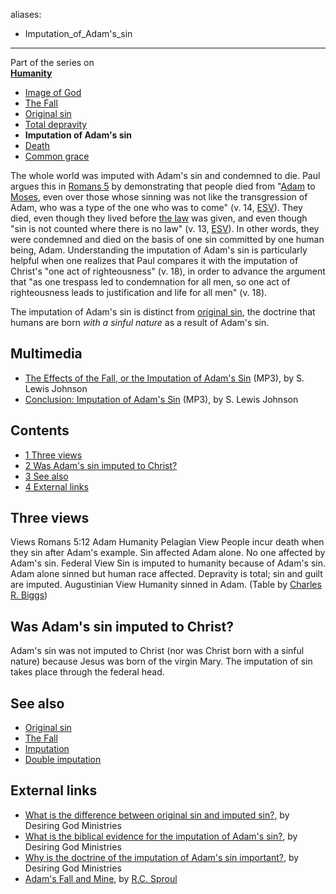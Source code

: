 aliases:
- Imputation_of_Adam's_sin
---
Part of the series on  
**[Humanity](Humanity "Humanity")**
-   [Image of God](Image_of_God "Image of God")
-   [The Fall](The_Fall "The Fall")
-   [Original sin](Original_sin "Original sin")
-   [Total depravity](Total_depravity "Total depravity")
-   **Imputation of Adam's sin**
-   [Death](Death "Death")
-   [Common grace](Common_grace "Common grace")

The whole world was imputed with Adam's sin and condemned to die.
Paul argues this in [Romans 5](Romans_5 "Romans 5") by
demonstrating that people died from "[Adam](Adam "Adam") to
[Moses](Moses "Moses"), even over those whose sinning was not like
the transgression of Adam, who was a type of the one who was to
come" (v. 14, [ESV](ESV "ESV")). They died, even though they lived
before
[the law](index.php?title=Mosaic_Law&action=edit&redlink=1 "Mosaic Law (page does not exist)")
was given, and even though "sin is not counted where there is no
law" (v. 13, [ESV](ESV "ESV")). In other words, they were condemned
and died on the basis of one sin committed by one human being,
Adam. Understanding the imputation of Adam's sin is particularly
helpful when one realizes that Paul compares it with the imputation
of Christ's "one act of righteousness" (v. 18), in order to advance
the argument that "as one trespass led to condemnation for all men,
so one act of righteousness leads to justification and life for all
men" (v. 18).

The imputation of Adam's sin is distinct from
[original sin](Original_sin "Original sin"), the doctrine that
humans are born *with a sinful nature* as a result of Adam's sin.

## Multimedia

-   [The Effects of the Fall, or the Imputation of Adam's Sin](http://www.believerschapeldallas.org/audio/slj-69_systematic-theology/120_SLJ_69_32K.mp3)
    (MP3), by S. Lewis Johnson
-   [Conclusion: Imputation of Adam's Sin](http://www.believerschapeldallas.org/audio/slj-69_systematic-theology/121_SLJ_69_32K.mp3)
    (MP3), by S. Lewis Johnson

## Contents

-   [1 Three views](#Three_views)
-   [2 Was Adam's sin imputed to Christ?](#Was_Adam.27s_sin_imputed_to_Christ.3F)
-   [3 See also](#See_also)
-   [4 External links](#External_links)

## Three views

Views
Romans 5:12
Adam
Humanity
Pelagian View
People incur death when they sin after Adam's example.
Sin affected Adam alone.
No one affected by Adam's sin.
Federal View
Sin is imputed to humanity because of Adam's sin.
Adam alone sinned but human race affected.
Depravity is total; sin and guilt are imputed.
Augustinian View
Humanity sinned in Adam.
(Table by
[Charles R. Biggs](http://www.aplacefortruth.org/essays/appendix3.htm))

## Was Adam's sin imputed to Christ?

Adam's sin was not imputed to Christ (nor was Christ born with a
sinful nature) because Jesus was born of the virgin Mary. The
imputation of sin takes place through the federal head.


## See also

-   [Original sin](Original_sin "Original sin")
-   [The Fall](The_Fall "The Fall")
-   [Imputation](Imputation "Imputation")
-   [Double imputation](Double_imputation "Double imputation")

## External links

-   [What is the difference between original sin and imputed sin?](http://www.desiringgod.org/ResourceLibrary/Articles/ByTopic/50/1609_What_is_the_difference_between_original_sin_and_imputed_sin/),
    by Desiring God Ministries
-   [What is the biblical evidence for the imputation of Adam's sin?](http://www.desiringgod.org/library/theological_qa/sin/ev_imptd.html),
    by Desiring God Ministries
-   [Why is the doctrine of the imputation of Adam's sin important?](http://www.desiringgod.org/library/theological_qa/sin/important.html),
    by Desiring God Ministries
-   [Adam's Fall and Mine](http://www.the-highway.com/fall_Sproul.html),
    by [R.C. Sproul](R.C._Sproul "R.C. Sproul")



